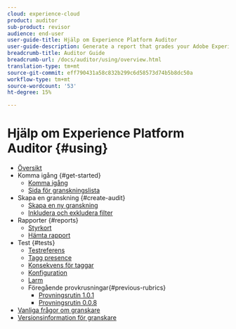 ```yaml
---
cloud: experience-cloud
product: auditor
sub-product: revisor
audience: end-user
user-guide-title: Hjälp om Experience Platform Auditor
user-guide-description: Generate a report that grades your Adobe Experience Cloud implementation, with pointers on how to improve it.
breadcrumb-title: Auditor Guide
breadcrumb-url: /docs/auditor/using/overview.html
translation-type: tm+mt
source-git-commit: eff790431a58c832b299c6d58573d74b5b8dc50a
workflow-type: tm+mt
source-wordcount: '53'
ht-degree: 15%

---
```



# Hjälp om Experience Platform Auditor {#using}

+ [Översikt](overview.md)
+ Komma igång {#get-started}
   + [Komma igång](get-started/getting-started.md)
   + [Sida för granskningslista](get-started/audit-list.md)
+ Skapa en granskning {#create-audit}
   + [Skapa en ny granskning](create-audit/create-new-audit.md)
   + [Inkludera och exkludera filter](create-audit/filters.md)
+ Rapporter {#reports}
   + [Styrkort](reports/scorecard.md)
   + [Hämta rapport](reports/download-report.md)
+ Test {#tests}
   + [Testreferens](tests/test-reference.md)
   + [Tagg presence](tests/test-ref-presence.md)
   + [Konsekvens för taggar](tests/test-ref-consistency.md)
   + [Konfiguration](tests/test-ref-cfg.md)
   + [Larm](tests/test-ref-alerts.md)
   + Föregående provkrusningar{#previous-rubrics}
      + [Provningsrutin 1.0.1](tests/previous-rubrics/test-rubric1-0-1.md)
      + [Provningsrutin 0.0.8](tests/previous-rubrics/test-rubric1-0.md)
+ [Vanliga frågor om granskare](auditor-faq.md)
+ [Versionsinformation för granskare](release-notes.md)
